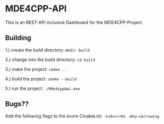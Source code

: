 # MDE4CPP-API

This is an REST-API inclusive Dashboard for the MDE4CPP-Project.

## Building
1.) create the build directory: ``mkdir build``

2.) change into the build directory: ``cd build``

3.) make the project: ``cmake ..``

4.) build the project: ``cmake --build .``

5.) run the project: ``./Mde4cppApi.exe``

## Bugs??
Add the following flags to the ecore CmakeList: ``-std=c++0x -Wno-narrowing``